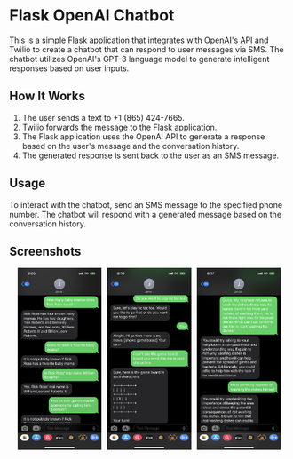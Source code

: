 # Flask OpenAI Chatbot

This is a simple Flask application that integrates with OpenAI's API and Twilio to create a chatbot that can respond to user messages via SMS. The chatbot utilizes OpenAI's GPT-3 language model to generate intelligent responses based on user inputs.

## How It Works

1. The user sends a text to +1 (865) 424-7665.
2. Twilio forwards the message to the Flask application.
3. The Flask application uses the OpenAI API to generate a response based on the user's message and the conversation history.
4. The generated response is sent back to the user as an SMS message.

## Usage

To interact with the chatbot, send an SMS message to the specified phone number. The chatbot will respond with a generated message based on the conversation history.

## Screenshots

<div style="display:flex; justify-content:center">
  <img src="screenshots/screenshot1.PNG" alt="Screenshot 1" style="margin-right: 10px; width: 30%;">
  <img src="screenshots/screenshot2.PNG" alt="Screenshot 2" style="margin-right: 10px; width: 30%;">
  <img src="screenshots/screenshot3.PNG" alt="Screenshot 3" style="width: 30%;">
</div>
